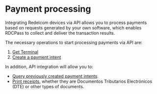 # Payment processing

Integrating Redelcom devices via API allows you to process payments based on requests generated by your own software, which enables RDCPass to collect and deliver the transaction results.

The necessary operations to start processing payments via API are:
1. [Get Terminal](/developers/en/docs/redelcom/api-integration/payments-processing/get-terminal)
2. [Create a payment intent](/developers/en/docs/redelcom/api-integration/payments-processing/create-payment-intent)

In addition, API integration will allow you to:
- [Query previously created payment intents](/developers/en/docs/redelcom/api-integration/payments-processing/query-payment-intent).
- [Print receipts](/developers/en/docs/redelcom/api-integration/print-receipts), whether they are Documentos Tributarios Electrónicos (DTE) or other types of documents.
